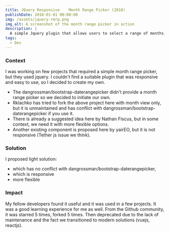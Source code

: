 ```yaml
---
title: JQuery Responsive	Month Range Picker (2018)
publishDate: 2018-01-01 00:00:00
img: /assets/jquery-rmrp.png
img_alt: A screenshot of the month range picker in action
description: |
  A simple Jquery plugin that allows users to select a range of months, on old jQuery projects.
tags:
  - Dev
---
```


### Context

I was working on few projects that required a simple month range picker, but they used jquery. 
I couldn't find a suitable plugin that was responsive and easy to use, so I decided to create my own.

- The dangrossman/bootstrap-daterangepicker didn't provide a month range picker so we decided to initiate our own.
- Rklachko has tried to fork the above project here with month view only, but it is unmaintained and has conflict with dangrossman/bootstrap-daterangepicker if you use it.
- There is already a suggested idea here by Nathan Fiscus, but in some context, we need it with more flexible options.
- Another existing component is proposed here by yairEO, but it is not responsive (Tether js issue we think).

### Solution

I proposed light solution:
- which has no conflict with dangrossman/bootstrap-daterangepicker,
- which is responsive
- more flexible

### Impact

My fellow developers found it useful and it was used in a few projects. It was a good learning experience for me as well.
From the Github community, it was starred 5 times, forked 5 times.
Then deprecated due to the lack of maintenance and the fact we transitioned to modern solutions (vuejs, reactjs).